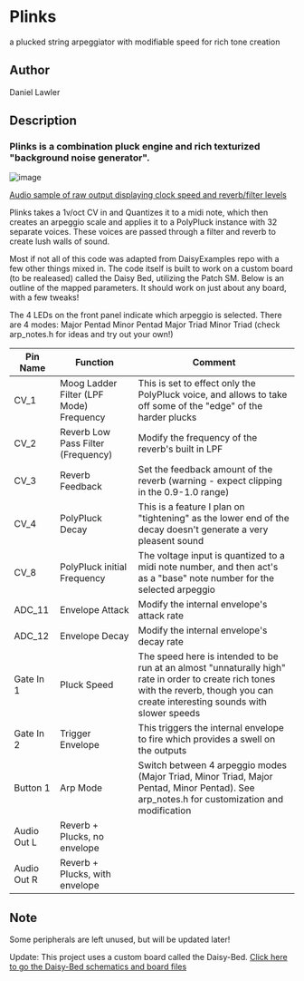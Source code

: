 # Plinks
a plucked string arpeggiator with modifiable speed for rich tone creation

## Author
Daniel Lawler

## Description
### Plinks is a combination pluck engine and rich texturized "background noise generator". 

![image](https://user-images.githubusercontent.com/39495124/224424011-034505a8-f5aa-4185-a906-0daffa765b25.png)


[Audio sample of raw output displaying clock speed and reverb/filter levels](https://soundcloud.com/dlawler/plinks?si=e33e9bdff9154520beaf0bd30887ca63&utm_source=clipboard&utm_medium=text&utm_campaign=social_sharing)

Plinks takes a 1v/oct CV in and Quantizes it to a midi note, which then creates an arpeggio scale and applies it to a PolyPluck instance with 32 separate voices. These voices are passed through a filter and reverb to create lush walls of sound.

Most if not all of this code was adapted from DaisyExamples repo with a few other things mixed in. 
The code itself is built to work on a custom board (to be realeased) called the Daisy Bed, 
utilizing the Patch SM. Below is 
an outline of the mapped parameters. It should work on just about any board, with a few tweaks! 

The 4 LEDs on the front panel indicate which arpeggio is selected. There are 4 modes:
Major Pentad
Minor Pentad
Major Triad
Minor Triad
(check arp_notes.h for ideas and try out your own!)

| Pin Name | Function | Comment |
| --- | --- | --- |
|  CV_1 | Moog Ladder Filter (LPF Mode) Frequency | This is set to effect only the PolyPluck voice, and allows to take off some of the "edge" of the harder plucks |
|  CV_2 | Reverb Low Pass Filter (Frequency) | Modify the frequency of the reverb's built in LPF |
|  CV_3 | Reverb Feedback | Set the feedback amount of the reverb (warning - expect clipping in the 0.9-1.0 range) | 
|  CV_4 | PolyPluck Decay | This is a feature I plan on "tightening" as the lower end of the decay doesn't generate a very pleasent sound | 
|  CV_8 | PolyPluck initial Frequency | The voltage input is quantized to a midi note number, and then act's as a "base" note number for the selected arpeggio |
| ADC_11| Envelope Attack | Modify the internal envelope's attack rate |
| ADC_12| Envelope Decay | Modify the internal envelope's decay rate |
| Gate In 1 | Pluck Speed | The speed here is intended to be run at an almost "unnaturally high" rate in order to create rich tones with the reverb, though you can create interesting sounds with slower speeds | 
| Gate In 2 | Trigger Envelope | This triggers the internal envelope to fire which provides a swell on the outputs | 
| Button 1 | Arp Mode | Switch between 4 arpeggio modes (Major Triad, Minor Triad, Major Pentad, Minor Pentad). See arp_notes.h for customization and modification |
| Audio Out L | Reverb + Plucks, no envelope | | 
| Audio Out R |  Reverb + Plucks, with envelope | |

## Note 
Some peripherals are left unused, but will be updated later! 

Update: This project uses a custom board called the Daisy-Bed. [Click here to go the Daisy-Bed schematics and board files](https://github.com/dlawle/DaisyBed)
